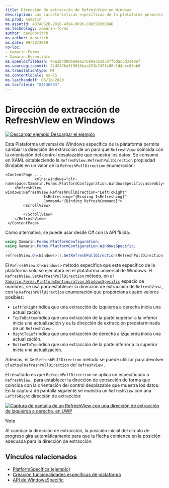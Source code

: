 ```yaml
---
title: Dirección de extracción de RefreshView en Windows
description: Las características específicas de la plataforma permiten consumir funcionalidad que solo está disponible en una plataforma específica, sin necesidad de implementar representadores o efectos personalizados. En este artículo se explica cómo consumir el específico de la plataforma de Windows que permite cambiar la dirección de extracción de un RefreshView.
ms.prod: xamarin
ms.assetid: 407A862B-281E-4384-9696-C0655830B84D
ms.technology: xamarin-forms
author: davidbritch
ms.author: dabritch
ms.date: 09/20/2019
no-loc:
- Xamarin.Forms
- Xamarin.Essentials
ms.openlocfilehash: 46a1b4d00b9eea276b9a3b3d5bffbdac3d31e0ef
ms.sourcegitcommit: 32d2476a5f9016baa231b7471c88c1d4ccc08eb8
ms.translationtype: MT
ms.contentlocale: es-ES
ms.lasthandoff: 06/18/2020
ms.locfileid: "84136583"
---
```

# <a name="refreshview-pull-direction-on-windows"></a>Dirección de extracción de RefreshView en Windows

[![Descargar ejemplo](~/media/shared/download.png) Descargar el ejemplo](https://docs.microsoft.com/samples/xamarin/xamarin-forms-samples/userinterface-platformspecifics)

Esta Plataforma universal de Windows específica de la plataforma permite cambiar la dirección de extracción de un para que `RefreshView` coincida con la orientación del control desplazable que muestra los datos. Se consume en XAML estableciendo la `RefreshView.RefreshPullDirection` propiedad Bindable en un valor de la `RefreshPullDirection` enumeración:

```xaml
<ContentPage ...
             xmlns:windows="clr-namespace:Xamarin.Forms.PlatformConfiguration.WindowsSpecific;assembly=Xamarin.Forms.Core">
    <RefreshView windows:RefreshView.RefreshPullDirection="LeftToRight"
                 IsRefreshing="{Binding IsRefreshing}"
                 Command="{Binding RefreshCommand}">
        <ScrollView>
            ...
        </ScrollView>
    </RefreshView>
 </ContentPage>
```

Como alternativa, se puede usar desde C# con la API fluida:

```csharp
using Xamarin.Forms.PlatformConfiguration;
using Xamarin.Forms.PlatformConfiguration.WindowsSpecific;
...
refreshView.On<Windows>().SetRefreshPullDirection(RefreshPullDirection.LeftToRight);
```

El `RefreshView.On<Windows>` método especifica que este específico de la plataforma solo se ejecutará en el plataforma universal de Windows. El `RefreshView.SetRefreshPullDirection` método, en el [`Xamarin.Forms.PlatformConfiguration.WindowsSpecific`](xref:Xamarin.Forms.PlatformConfiguration.WindowsSpecific) espacio de nombres, se usa para establecer la dirección de extracción de `RefreshView` , con la `RefreshPullDirection` enumeración que proporciona cuatro valores posibles:

- `LeftToRight`indica que una extracción de izquierda a derecha inicia una actualización.
- `TopToBottom`indica que una extracción de la parte superior a la inferior inicia una actualización y es la dirección de extracción predeterminada de un `RefreshView` .
- `RightToLeft`indica que una extracción de derecha a izquierda inicia una actualización.
- `BottomToTop`indica que una extracción de la parte inferior a la superior inicia una actualización.

Además, el `GetRefreshPullDirection` método se puede utilizar para devolver el actual `RefreshPullDirection` del `RefreshView` .

El resultado es que `RefreshPullDirection` se aplica un especificado a `RefreshView` , para establecer la dirección de extracción de forma que coincida con la orientación del control desplazable que muestra los datos. En la captura de pantalla siguiente se muestra un `RefreshView` con una `LeftToRight` dirección de extracción:

[![Captura de pantalla de un RefreshView con una dirección de extracción de izquierda a derecha, en UWP](refreshview-pulldirection-images/refreshview-pulldirection.png "RefreshView con dirección de extracción de izquierda a derecha")](refreshview-pulldirection-images/refreshview-pulldirection-large.png#lightbox "RefreshView con dirección de extracción de izquierda a derecha")

> [!NOTE]
> Al cambiar la dirección de extracción, la posición inicial del círculo de progreso gira automáticamente para que la flecha comience en la posición adecuada para la dirección de extracción.

## <a name="related-links"></a>Vínculos relacionados

- [PlatformSpecifics (ejemplo)](https://docs.microsoft.com/samples/xamarin/xamarin-forms-samples/userinterface-platformspecifics)
- [Creación funcionalidades específicas de plataforma](~/xamarin-forms/platform/platform-specifics/index.md#creating-platform-specifics)
- [API de WindowsSpecific](xref:Xamarin.Forms.PlatformConfiguration.WindowsSpecific)
